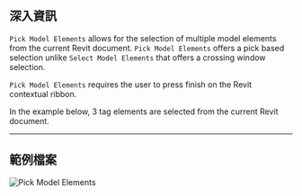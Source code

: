 ## 深入資訊
`Pick Model Elements` allows for the selection of multiple model elements from the current Revit document. `Pick Model Elements` offers a pick based selection unlike `Select Model Elements` that offers a crossing window selection.

`Pick Model Elements` requires the user to press finish on the Revit contextual ribbon.

In the example below, 3 tag elements are selected from the current Revit document.
___
## 範例檔案

![Pick Model Elements](./Dynamo.Nodes.DSModelElementMultipleSelection_img.jpg)
